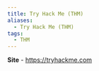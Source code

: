 ```yaml
---
title: Try Hack Me (THM)
aliases:
  - Try Hack Me (THM)
tags:
  - THM
---
```

**Site** - https://tryhackme.com

